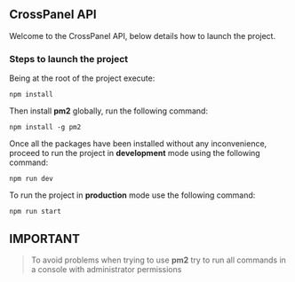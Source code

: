 ## CrossPanel API

Welcome to the CrossPanel API, below details how to launch the project.

### Steps to launch the project

Being at the root of the project execute:

```plaintext
npm install
```

Then install **pm2** globally, run the following command:

```plaintext
npm install -g pm2
```

Once all the packages have been installed without any inconvenience, proceed to run the project in **development** mode using the following command:

```plaintext
npm run dev
```

To run the project in **production** mode use the following command:

```plaintext
npm run start
```

## IMPORTANT

> To avoid problems when trying to use **pm2** try to run all commands in a console with administrator permissions
